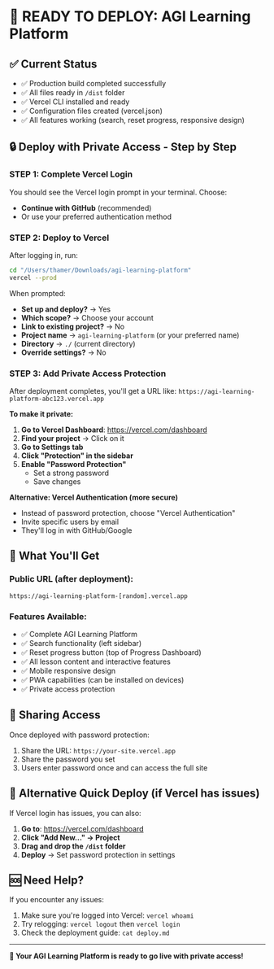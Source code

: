 # 🚀 READY TO DEPLOY: AGI Learning Platform

## ✅ Current Status
- ✅ Production build completed successfully
- ✅ All files ready in `/dist` folder
- ✅ Vercel CLI installed and ready
- ✅ Configuration files created (vercel.json)
- ✅ All features working (search, reset progress, responsive design)

## 🔒 Deploy with Private Access - Step by Step

### STEP 1: Complete Vercel Login
You should see the Vercel login prompt in your terminal. Choose:
- **Continue with GitHub** (recommended)
- Or use your preferred authentication method

### STEP 2: Deploy to Vercel
After logging in, run:
```bash
cd "/Users/thamer/Downloads/agi-learning-platform"
vercel --prod
```

When prompted:
- **Set up and deploy?** → Yes
- **Which scope?** → Choose your account
- **Link to existing project?** → No
- **Project name** → `agi-learning-platform` (or your preferred name)
- **Directory** → `./` (current directory)
- **Override settings?** → No

### STEP 3: Add Private Access Protection

After deployment completes, you'll get a URL like:
`https://agi-learning-platform-abc123.vercel.app`

**To make it private:**

1. **Go to Vercel Dashboard**: https://vercel.com/dashboard
2. **Find your project** → Click on it
3. **Go to Settings tab**
4. **Click "Protection" in the sidebar**
5. **Enable "Password Protection"**
   - Set a strong password
   - Save changes

**Alternative: Vercel Authentication (more secure)**
- Instead of password protection, choose "Vercel Authentication"
- Invite specific users by email
- They'll log in with GitHub/Google

## 🎯 What You'll Get

### Public URL (after deployment):
`https://agi-learning-platform-[random].vercel.app`

### Features Available:
- ✅ Complete AGI Learning Platform
- ✅ Search functionality (left sidebar)
- ✅ Reset progress button (top of Progress Dashboard)
- ✅ All lesson content and interactive features
- ✅ Mobile responsive design
- ✅ PWA capabilities (can be installed on devices)
- ✅ Private access protection

## 🔐 Sharing Access

Once deployed with password protection:
1. Share the URL: `https://your-site.vercel.app`
2. Share the password you set
3. Users enter password once and can access the full site

## 📱 Alternative Quick Deploy (if Vercel has issues)

If Vercel login has issues, you can also:

1. **Go to**: https://vercel.com/dashboard
2. **Click "Add New..." → Project**
3. **Drag and drop the `/dist` folder**
4. **Deploy** → Set password protection in settings

## 🆘 Need Help?

If you encounter any issues:
1. Make sure you're logged into Vercel: `vercel whoami`
2. Try relogging: `vercel logout` then `vercel login`
3. Check the deployment guide: `cat deploy.md`

---
**🎉 Your AGI Learning Platform is ready to go live with private access!**